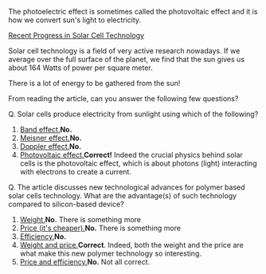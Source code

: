 The photoelectric effect is sometimes called the photovoltaic effect and it is how we convert sun's light to electricity.


<a href="http://www.sciencedaily.com/releases/2013/05/130506094511.htm" target="_blank">Recent Progress in Solar Cell Technology</a>

Solar cell technology is a field of very active research nowadays. If we average over the full surface of the planet, we find that the sun gives us about 164 Watts of power per square meter.

There is a lot of energy to be gathered from the sun!

From reading the article, can you answer the following few questions?

<div class="question">Q. Solar cells produce electricity from sunlight using which of the following?

1. [Band effect.](#)**No.**
2. [Meisner effect.](#)**No.**
3. [Doppler effect.](#)**No.**
4. [Photovoltaic effect.](#)**Correct!** Indeed the crucial physics behind solar cells is the photovoltaic effect, which is about photons (light) interacting with electrons to create a current.
 
</div><div class="question">Q. The article discusses new technological advances for polymer based solar cells technology. What are the advantage(s) of such technology compared to silicon-based device?

1. [Weight.](#)**No.** There is something more
2. [Price (it's cheaper).](#)**No.** There is something more
3. [Efficiency.](#)**No.**
4. [Weight and price.](#)**Correct**. Indeed, both the weight and the price are what make this new polymer technology so interesting.
5. [Price and efficiency.](#)**No.** Not all correct.
 
</div>